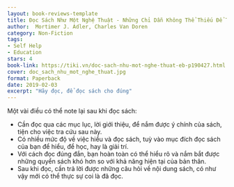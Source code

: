 ```yaml
---
layout: book-reviews-template
title: Đọc Sách Như Một Nghệ Thuật - Những Chỉ Dẫn Không Thể Thiếu Để Trở Thành Độc Giả Thông Thái
author:  Mortimer J. Adler, Charles Van Doren
category: Non-Fiction
tags:
- Self Help
- Education
stars: 4
book-link: https://tiki.vn/doc-sach-nhu-mot-nghe-thuat-eb-p190427.html
cover: doc_sach_nhu_mot_nghe_thuat.jpg
format: Paperback
date: 2019-02-03
excerpt: "Hãy đọc, để đọc sách cho đúng"
---
```


Một vài điều có thể note lại sau khi đọc sách:
- Cần đọc qua các mục lục, lời giới thiệu, để nắm được ý chính của sách, tiện cho việc tra cứu sau này.
- Có nhiều mức độ về việc hiểu và đọc sách, tuỳ vào mục đích đọc sách của bạn để hiểu, để học, hay là giải trí.
- Với cách đọc đúng đắn, bạn hoàn toàn có thể hiểu rõ và nắm bắt được những quyển sách khó hơn so với khả năng hiện tại của bản thân.
- Sau khi đọc, cần trả lời được những câu hỏi về nội dung sách, có như vậy mới có thể thực sự coi là đã đọc.
